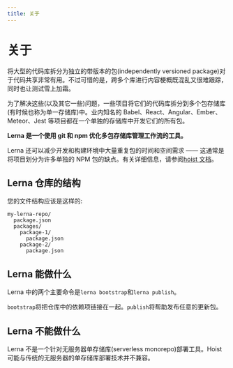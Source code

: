 ```yaml
---
title: 关于
---
```


# 关于

将大型的代码库拆分为独立的带版本的包(independently versioned package)对于代码共享非常有用。不过可惜的是，跨多个库进行内容梗概既混乱又很难跟踪，同时也让测试雪上加霜。

为了解决这些(以及其它一些)问题，一些项目将它们的代码库拆分到多个包存储库(有时候也称为单一存储库)中。业内知名的 Babel、React、Angular、Ember、Meteor、Jest 等项目都在一个单独的存储库中开发它们的所有包。

**Lerna 是一个使用 git 和 npm 优化多包存储库管理工作流的工具。**

Lerna 还可以减少开发和构建环境中大量重复包的时间和空间需求 —— 这通常是将项目划分为许多单独的 NPM 包的缺点。有关详细信息，请参阅[hoist 文档](https://github.com/lerna/lerna/blob/master/doc/hoist.md)。

## Lerna 仓库的结构

您的文件结构应该是这样的:

```text
my-lerna-repo/
  package.json
  packages/
    package-1/
      package.json
    package-2/
      package.json
```

## Lerna 能做什么

Lerna 中的两个主要命令是`lerna bootstrap`和`lerna publish`。

`bootstrap`将把仓库中的依赖项链接在一起。`publish`将帮助发布任意的更新包。

## Lerna 不能做什么

Lerna 不是一个针对无服务器单存储库(serverless monorepo)部署工具。Hoist 可能与传统的无服务器的单存储库部署技术并不兼容。
